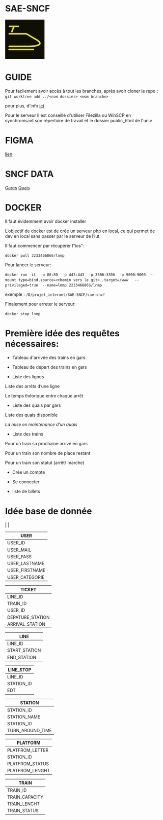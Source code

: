 # SAE-SNCF
<img src="src/ASSETS/fav.png">

# GUIDE

Pour facilement avoir accès à tout les branches,
après avoir cloner le repo :
 ```git worktree add ../<nom dossier> <nom branche>  ```

pour plus, d'info <a href="https://morgan.cugerone.com/blog/how-to-use-git-worktree-and-in-a-clean-way/">ici</a>


Pour le serveur il est conseillé d'utiliser Filezilla ou WinSCP en synchronisant son répertoire de travail et le dossier public_html de l'univ

# FIGMA

<a href="https://www.figma.com/file/JoDxjyH653MXO4MKjn987D/SNCF?node-id=10%3A10">lien</a>

# SNCF DATA
<a href="https://ressources.data.sncf.com/explore/dataset/referentiel-gares-voyageurs/table/?disjunctive.gare_ug_libelle&sort=gare_alias_libelle_noncontraint">Gares</a>
<a href="https://ressources.data.sncf.com/explore/dataset/liste-des-quais/table/">Quais</a>


# DOCKER

Il faut évidemment avoir docker installer

L’objectif de docker est de crée un serveur php en local,
ce qui permet de dev en local sans passer par le serveur de l’iut.

 
Il faut commencer par récupérer l”ios”:

```docker pull 2233466866/lnmp```

Pour lancer le serveur:

```docker run -it  -p 80:80  -p 443:443  -p 3306:3306  -p 9000:9000  --mount type=bind,source=<chemin vers le git> ,target=/www   --privileged=true  --name=lnmp 2233466866/lnmp```

<chemin vers le git> exemple : `/D/projet_internet/SAE-SNCF/sae-sncf`

Finalement pour arreter le serveur:

```docker stop lnmp```


# Première idée des requêtes nécessaires:

- Tableau d'arrivée des trains en gars
- Tableau de départ des trains en gars

- Liste des lignes

Liste des arrêts d’une ligne

Le temps théorique entre chaque arrêt

- Liste des quais par gars

Liste des quais disponible

*La mise en maintenance d’un quais*

- Liste des trains

Pour un train sa prochaine arrivé en gars

Pour un train son nombre de place restant
        
Pour un train son statut (arrêt/ marche)

- Crée un compte

- Se connecter

- liste de billets

# Idée base de donnée

|   |

| USER  |
|---|
| USER_ID  |
| USER_MAIL  |
| USER_PASS  |
| USER_LASTNAME  |
| USER_FIRSTNAME  |
| USER_CATEGORIE  |


| TICKET  |
|---|
| LINE_ID  |
| TRAIN_ID  |
| USER_ID  |
| DEPATURE_STATION  |
| ARRIVAL_STATION  |

| LINE  |
|---|
| LINE_ID  |
| START_STATION  |
| END_STATION  |

| LINE_STOP  |
|---|
| LINE_ID  |
| STATION_ID  |
| EDT  |

| STATION  |
|---|
| STATION_ID  |
| STATION_NAME  |
| STATION_ID  |
| TURN_AROUND_TIME  |

| PLATFORM  |
|---|
| PLATFROM_LETTER  |
| STATION_ID  |
| PLATFROM_STATUS  |
| PLATFROM_LENGHT  |

| TRAIN  |
|---|
| TRAIN_ID  |
| TRAIN_CAPACITY  |
| TRAIN_LENGHT  |
| TRAIN_STATUS  |
